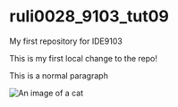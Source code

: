 # ruli0028_9103_tut09
My first repository for IDE9103

This is my first local change to the repo!

This is a normal paragraph

![An image of a cat](https://placekitten.com/200/300
)